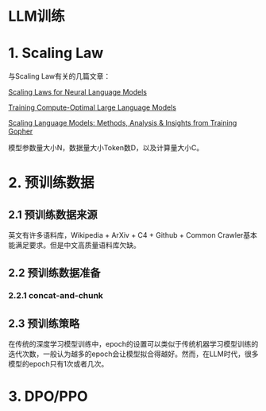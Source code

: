# LLM训练



# 1. Scaling Law

与Scaling Law有关的几篇文章：

[Scaling Laws for Neural Language Models](https://arxiv.org/pdf/2001.08361)

[Training Compute-Optimal Large Language Models](https://arxiv.org/pdf/2203.15556)

[Scaling Language Models: Methods, Analysis & Insights from Training Gopher](https://arxiv.org/pdf/2112.11446)





模型参数量大小N，数据量大小Token数D，以及计算量大小C。



# 2. 预训练数据



## 2.1 预训练数据来源

英文有许多语料库，Wikipedia + ArXiv + C4 + Github + Common Crawler基本能满足要求。但是中文高质量语料库欠缺。



## 2.2 预训练数据准备



### 2.2.1 concat-and-chunk



## 2.3 预训练策略

在传统的深度学习模型训练中，epoch的设置可以类似于传统机器学习模型训练的迭代次数，一般认为越多的epoch会让模型拟合得越好。然而，在LLM时代，很多模型的epoch只有1次或者几次。



# 3. DPO/PPO







